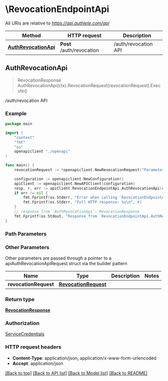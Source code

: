 # \RevocationEndpointApi

All URIs are relative to *https://api.authlete.com/api*

Method | HTTP request | Description
------------- | ------------- | -------------
[**AuthRevocationApi**](RevocationEndpointApi.md#AuthRevocationApi) | **Post** /auth/revocation | /auth/revocation API



## AuthRevocationApi

> RevocationResponse AuthRevocationApi(ctx).RevocationRequest(revocationRequest).Execute()

/auth/revocation API



### Example

```go
package main

import (
    "context"
    "fmt"
    "os"
    openapiclient "./openapi"
)

func main() {
    revocationRequest := *openapiclient.NewRevocationRequest("Parameters_example") // RevocationRequest | 

    configuration := openapiclient.NewConfiguration()
    apiClient := openapiclient.NewAPIClient(configuration)
    resp, r, err := apiClient.RevocationEndpointApi.AuthRevocationApi(context.Background()).RevocationRequest(revocationRequest).Execute()
    if err != nil {
        fmt.Fprintf(os.Stderr, "Error when calling `RevocationEndpointApi.AuthRevocationApi``: %v\n", err)
        fmt.Fprintf(os.Stderr, "Full HTTP response: %v\n", r)
    }
    // response from `AuthRevocationApi`: RevocationResponse
    fmt.Fprintf(os.Stdout, "Response from `RevocationEndpointApi.AuthRevocationApi`: %v\n", resp)
}
```

### Path Parameters



### Other Parameters

Other parameters are passed through a pointer to a apiAuthRevocationApiRequest struct via the builder pattern


Name | Type | Description  | Notes
------------- | ------------- | ------------- | -------------
 **revocationRequest** | [**RevocationRequest**](RevocationRequest.md) |  | 

### Return type

[**RevocationResponse**](RevocationResponse.md)

### Authorization

[ServiceCredentials](../README.md#ServiceCredentials)

### HTTP request headers

- **Content-Type**: application/json, application/x-www-form-urlencoded
- **Accept**: application/json

[[Back to top]](#) [[Back to API list]](../README.md#documentation-for-api-endpoints)
[[Back to Model list]](../README.md#documentation-for-models)
[[Back to README]](../README.md)

